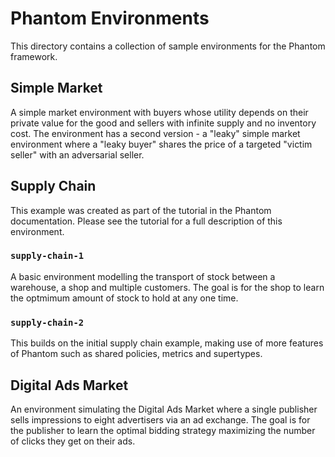 # Phantom Environments

This directory contains a collection of sample environments for the Phantom framework.


## Simple Market

A simple market environment with buyers whose utility depends on their private value for
the good and sellers with infinite supply and no inventory cost. The environment has a
second version - a "leaky" simple market environment where a "leaky buyer" shares the
price of a targeted "victim seller" with an adversarial seller.

## Supply Chain

This example was created as part of the tutorial in the Phantom documentation. Please
see the tutorial for a full description of this environment.

### `supply-chain-1`

A basic environment modelling the transport of stock between a warehouse, a shop and
multiple customers. The goal is for the shop to learn the optmimum amount of stock to
hold at any one time.

### `supply-chain-2`

This builds on the initial supply chain example, making use of more features of Phantom
such as shared policies, metrics and supertypes.


## Digital Ads Market

An environment simulating the Digital Ads Market where a single publisher sells
impressions to eight advertisers via an ad exchange. The goal is for the publisher to
learn the optimal bidding strategy maximizing the number of clicks they get on their ads.
